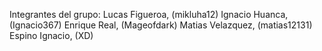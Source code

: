 Integrantes del grupo:
Lucas Figueroa, (mikluha12)
Ignacio Huanca, (Ignacio367)
Enrique Real, (Mageofdark)
Matias Velazquez, (matias12131)
Espino Ignacio, (XD)